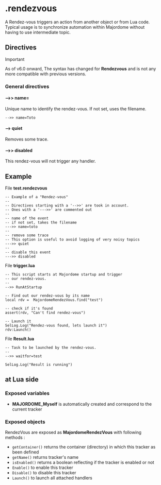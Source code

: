 # .rendezvous
A Rendez-vous triggers an action from another object or from Lua code. 
Typical usage is to synchronize automation within Majordome without having to use intermediate topic.

## Directives

> [!IMPORTANT]  
> As of v6.0 onward, The syntax has changed for **Rendezvous** and is not any more compatible with previous versions.

### General directives
#### -->> name=
Unique name to identify the rendez-vous. If not set, uses the filename.
```
-->> name=Toto
```
#### --> quiet
Removes some trace.

#### -->> disabled
This rendez-vous will not trigger any handler.

## Example
File **test.rendezvous**
```
-- Example of a "Rendez-vous"
-- 
-- Directives starting with a '-->>' are took in account.
-- Ones with a '--->>' are commented out
--
-- name of the event
-- if not set, takes the filename
--->> name=toto
--
-- remove some trace
-- This option is useful to avoid logging of very noisy topics
--->> quiet
--
-- disable this event
--->> disabled
```

File **trigger.lua**
```
-- This script starts at Majordome startup and trigger
-- our rendez-vous.
--
-->> RunAtStartup

-- Find out our rendez-vous by its name
local rdv =  MajordomeRendezVous.find("test")

-- check if it's found
assert(rdv, "Can't find rendez-vous")

-- Launch it
SelLog.Log("Rendez-vous found, lets launch it")
rdv:Launch()
```

File **Result.lua**
```
-- Task to be launched by the rendez-vous.
--
-->> waitfor=test

SelLog.Log("Result is running")
```

## at Lua side
### Exposed variables
- **MAJORDOME_Myself** is automatically created and correspond to the current tracker

### Exposed objects
RendezVous are exposed as **MajordomeRendezVous** with following methods :
- `getContainer()` returns the container (directory) in which this tracker as been defined
- `getName()` returns tracker's name
- `isEnabled()` returns a boolean reflecting if the tracker is enabled or not
- `Enable()` to enable this tracker
- `Disable()` to disable this tracker
- `Launch()` to launch all attached handlers
